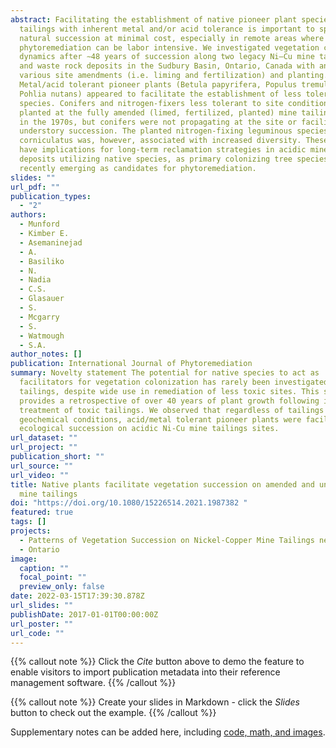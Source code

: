 ```yaml
---
abstract: Facilitating the establishment of native pioneer plant species on mine
  tailings with inherent metal and/or acid tolerance is important to speed up
  natural succession at minimal cost, especially in remote areas where
  phytoremediation can be labor intensive. We investigated vegetation community
  dynamics after ∼48 years of succession along two legacy Ni–Cu mine tailings
  and waste rock deposits in the Sudbury Basin, Ontario, Canada with and without
  various site amendments (i.e. liming and fertilization) and planting.
  Metal/acid tolerant pioneer plants (Betula papyrifera, Populus tremuloides,
  Pohlia nutans) appeared to facilitate the establishment of less tolerant
  species. Conifers and nitrogen-fixers less tolerant to site conditions were
  planted at the fully amended (limed, fertilized, planted) mine tailings site
  in the 1970s, but conifers were not propagating at the site or facilitating
  understory succession. The planted nitrogen-fixing leguminous species Lotus
  corniculatus was, however, associated with increased diversity. These findings
  have implications for long-term reclamation strategies in acidic mine waste
  deposits utilizing native species, as primary colonizing tree species are only
  recently emerging as candidates for phytoremediation.
slides: ""
url_pdf: ""
publication_types:
  - "2"
authors:
  - Munford
  - Kimber E.
  - Asemaninejad
  - A.
  - Basiliko
  - N.
  - Nadia
  - C.S.
  - Glasauer
  - S.
  - Mcgarry
  - S.
  - Watmough
  - S.A.
author_notes: []
publication: International Journal of Phytoremediation
summary: Novelty statement The potential for native species to act as
  facilitators for vegetation colonization has rarely been investigated on
  tailings, despite wide use in remediation of less toxic sites. This study
  provides a retrospective of over 40 years of plant growth following initial
  treatment of toxic tailings. We observed that regardless of tailings
  geochemical conditions, acid/metal tolerant pioneer plants were facilitating
  ecological succession on acidic Ni-Cu mine tailings sites.
url_dataset: ""
url_project: ""
publication_short: ""
url_source: ""
url_video: ""
title: Native plants facilitate vegetation succession on amended and unamended
  mine tailings
doi: "https://doi.org/10.1080/15226514.2021.1987382 "
featured: true
tags: []
projects:
  - Patterns of Vegetation Succession on Nickel-Copper Mine Tailings near Sudbury
  - Ontario
image:
  caption: ""
  focal_point: ""
  preview_only: false
date: 2022-03-15T17:39:30.878Z
url_slides: ""
publishDate: 2017-01-01T00:00:00Z
url_poster: ""
url_code: ""
---
```


{{% callout note %}}
Click the *Cite* button above to demo the feature to enable visitors to import publication metadata into their reference management software.
{{% /callout %}}

{{% callout note %}}
Create your slides in Markdown - click the *Slides* button to check out the example.
{{% /callout %}}

Supplementary notes can be added here, including [code, math, and images](https://wowchemy.com/docs/writing-markdown-latex/).
